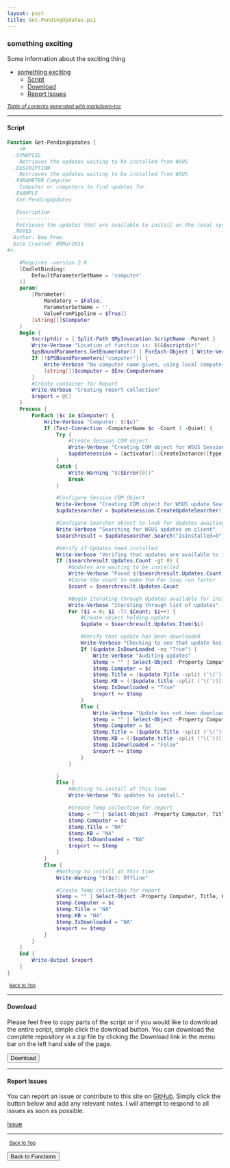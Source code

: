 ```yaml
---
layout: post
title: Get-PendingUpdates.ps1
---
```


### something exciting

Some information about the exciting thing

- [something exciting](#something-exciting)
  - [Script](#script)
  - [Download](#download)
  - [Report Issues](#report-issues)

<small><i><a href='http://ecotrust-canada.github.io/markdown-toc/'>Table of contents generated with markdown-toc</a></i></small>

---

#### Script

```powershell
Function Get-PendingUpdates {
    <#
  .SYNOPSIS
    Retrieves the updates waiting to be installed from WSUS
  .DESCRIPTION
    Retrieves the updates waiting to be installed from WSUS
  .PARAMETER Computer
    Computer or computers to find updates for.
  .EXAMPLE
   Get-PendingUpdates

   Description
   -----------
   Retrieves the updates that are available to install on the local system
  .NOTES
  Author: Boe Prox
  Date Created: 05Mar2011
#>

    #Requires -version 2.0
    [CmdletBinding(
        DefaultParameterSetName = 'computer'
    )]
    param(
        [Parameter(
            Mandatory = $False,
            ParameterSetName = '',
            ValueFromPipeline = $True)]
        [string[]]$Computer
    )
    Begin {
        $scriptdir = { Split-Path $MyInvocation.ScriptName -Parent }
        Write-Verbose "Location of function is: $(&$scriptdir)"
        $psBoundParameters.GetEnumerator() | ForEach-Object { Write-Verbose "Parameter: $_" }
        If (!$PSBoundParameters['computer']) {
            Write-Verbose "No computer name given, using local computername"
            [string[]]$computer = $Env:Computername
        }
        #Create container for Report
        Write-Verbose "Creating report collection"
        $report = @()
    }
    Process {
        ForEach ($c in $Computer) {
            Write-Verbose "Computer: $($c)"
            If (Test-Connection -ComputerName $c -Count 1 -Quiet) {
                Try {
                    #Create Session COM object
                    Write-Verbose "Creating COM object for WSUS Session"
                    $updatesession = [activator]::CreateInstance([type]::GetTypeFromProgID("Microsoft.Update.Session", $c))
                }
                Catch {
                    Write-Warning "$($Error[0])"
                    Break
                }

                #Configure Session COM Object
                Write-Verbose "Creating COM object for WSUS update Search"
                $updatesearcher = $updatesession.CreateUpdateSearcher()

                #Configure Searcher object to look for Updates awaiting installation
                Write-Verbose "Searching for WSUS updates on client"
                $searchresult = $updatesearcher.Search("IsInstalled=0")

                #Verify if Updates need installed
                Write-Verbose "Verifing that updates are available to install"
                If ($searchresult.Updates.Count -gt 0) {
                    #Updates are waiting to be installed
                    Write-Verbose "Found $($searchresult.Updates.Count) update\s!"
                    #Cache the count to make the For loop run faster
                    $count = $searchresult.Updates.Count

                    #Begin iterating through Updates available for installation
                    Write-Verbose "Iterating through list of updates"
                    For ($i = 0; $i -lt $Count; $i++) {
                        #Create object holding update
                        $update = $searchresult.Updates.Item($i)

                        #Verify that update has been downloaded
                        Write-Verbose "Checking to see that update has been downloaded"
                        If ($update.IsDownLoaded -eq "True") {
                            Write-Verbose "Auditing updates"
                            $temp = "" | Select-Object -Property Computer, Title, KB, IsDownloaded
                            $temp.Computer = $c
                            $temp.Title = ($update.Title -split ('\('))[0]
                            $temp.KB = (($update.title -split ('\('))[1] -split ('\)'))[0]
                            $temp.IsDownloaded = "True"
                            $report += $temp
                        }
                        Else {
                            Write-Verbose "Update has not been downloaded yet!"
                            $temp = "" | Select-Object -Property Computer, Title, KB, IsDownloaded
                            $temp.Computer = $c
                            $temp.Title = ($update.Title -split ('\('))[0]
                            $temp.KB = (($update.title -split ('\('))[1] -split ('\)'))[0]
                            $temp.IsDownloaded = "False"
                            $report += $temp
                        }
                    }

                }
                Else {
                    #Nothing to install at this time
                    Write-Verbose "No updates to install."

                    #Create Temp collection for report
                    $temp = "" | Select-Object -Property Computer, Title, KB, IsDownloaded
                    $temp.Computer = $c
                    $temp.Title = "NA"
                    $temp.KB = "NA"
                    $temp.IsDownloaded = "NA"
                    $report += $temp
                }
            }
            Else {
                #Nothing to install at this time
                Write-Warning "$($c): Offline"

                #Create Temp collection for report
                $temp = "" | Select-Object -Property Computer, Title, KB, IsDownloaded
                $temp.Computer = $c
                $temp.Title = "NA"
                $temp.KB = "NA"
                $temp.IsDownloaded = "NA"
                $report += $temp
            }
        }
    }
    End {
        Write-Output $report
    }
}
```

<span style="font-size:11px;"><a href="#"><i class="fas fa-caret-up" aria-hidden="true" style="color: white; margin-right:5px;"></i>Back to Top</a></span>

---

#### Download

Please feel free to copy parts of the script or if you would like to download the entire script, simple click the download button. You can download the complete repository in a zip file by clicking the Download link in the menu bar on the left hand side of the page.

<button class="btn" type="submit" onclick="window.open('/PowerShell/functions/windowsUpdates/Get-PendingUpdates.ps1')">
    <i class="fa fa-cloud-download-alt">
    </i>
        Download
</button>

---

#### Report Issues

You can report an issue or contribute to this site on <a href="https://github.com/BanterBoy/scripts-blog/issues">GitHub</a>. Simply click the button below and add any relevant notes. I will attempt to respond to all issues as soon as possible.

<!-- Place this tag where you want the button to render. -->

<a class="github-button" href="https://github.com/BanterBoy/scripts-blog/issues/new?title=Get-PendingUpdates.ps1&body=There is a problem with this function. Please find details below." data-show-count="true" aria-label="Issue BanterBoy/scripts-blog on GitHub">Issue</a>

---

<span style="font-size:11px;"><a href="#"><i class="fas fa-caret-up" aria-hidden="true" style="color: white; margin-right:5px;"></i>Back to Top</a></span>

<a href="/menu/_pages/functions.html">
    <button class="btn">
        <i class='fas fa-reply'>
        </i>
            Back to Functions
    </button>
</a>

[1]: http://ecotrust-canada.github.io/markdown-toc
[2]: https://github.com/googlearchive/code-prettify
